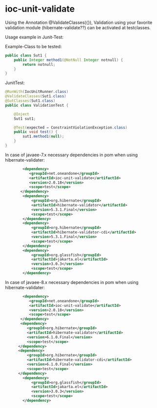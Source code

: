ioc-unit-validate
=================

Using the Annotation @ValidateClasses({}), Validation using your favorite validation module (hibernate-validate??) can be
activated at testclasses.


Usage example in Junit-Test:

Example-Class to be tested:
```Java
public class Sut1 {
    public Integer method1(@NotNull Integer notnull) {
        return notnull;
    }
}
```

JunitTest:
```Java
@RunWith(IocUnitRunner.class)
@ValidateClasses(Sut1.class)
@SutClasses(Sut1.class)
public class ValidationTest {

    @Inject
    Sut1 sut1;

    @Test(expected = ConstraintViolationException.class)
    public void test() {
        sut1.method1(null);
    }
}
```

In case of javaee-7.x necessary dependencies in pom when using hibernate-validater:
```XML
        <dependency>
           <groupId>net.oneandone</groupId>
           <artifactId>ioc-unit-validate</artifactId>
           <version>2.0.18</version>
           <scope>test</scope>
       </dependency>              
        <dependency>
            <groupId>org.hibernate</groupId>
            <artifactId>hibernate-validator</artifactId>
            <version>5.3.1.Final</version>
            <scope>test</scope>
        </dependency>
        <dependency>
            <groupId>org.hibernate</groupId>
            <artifactId>hibernate-validator-cdi</artifactId>
            <version>5.3.1.Final</version>
            <scope>test</scope>
        </dependency>
        <dependency>
            <groupId>org.glassfish</groupId>
            <artifactId>jakarta.el</artifactId>
            <version>3.0.3</version>
            <scope>test</scope>
        </dependency>
``` 


In case of javaee-8.x necessary dependencies in pom when using hibernate-validater:
```XML
        <dependency>
           <groupId>net.oneandone</groupId>
           <artifactId>ioc-unit-validate</artifactId>
           <version>2.0.18</version>
           <scope>test</scope>
       </dependency>              
       <dependency>
          <groupId>org.hibernate</groupId>
          <artifactId>hibernate-validator</artifactId>
          <version>6.1.0.Final</version>
          <scope>test</scope>
      </dependency>
      <dependency>
          <groupId>org.hibernate</groupId>
          <artifactId>hibernate-validator-cdi</artifactId>
          <version>6.1.0.Final</version>
          <scope>test</scope>
      </dependency>
        <dependency>
            <groupId>org.glassfish</groupId>
            <artifactId>jakarta.el</artifactId>
            <version>3.0.3</version>
            <scope>test</scope>
        </dependency>
``` 
